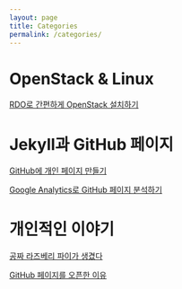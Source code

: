 ```yaml
---
layout: page
title: Categories
permalink: /categories/
---
```


OpenStack & Linux
========================
[RDO로 간편하게 OpenStack 설치하기](https://kycfeel.github.io/openstack/&/linux/2017/03/01/RDO로-간편하게-OpenStack-설치하기.html)

Jekyll과 GitHub 페이지
========================
[GitHub에 개인 페이지 만들기](https://kycfeel.github.io/jekyll과/github/페이지/2017/03/01/GitHub에-개인-페이지-만들기.html)

[Google Analytics로 GitHub 페이지 분석하기](https://kycfeel.github.io/jekyll과/github/페이지/2017/03/03/Google-Analytics로-GitHub-페이지-분석하기.html)

개인적인 이야기
========================
[공짜 라즈베리 파이가 생겼다](https://kycfeel.github.io/개인적인/이야기/2017/02/28/공짜-라즈베리-파이가-생겼다.html)

[GitHub 페이지를 오픈한 이유](https://kycfeel.github.io/개인적인/이야기/2017/02/28/Github-페이지를-오픈한-이유.html)
